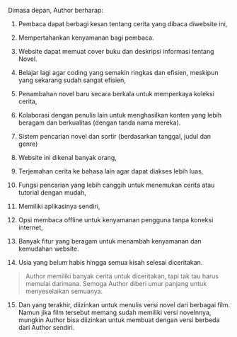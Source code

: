 Dimasa depan, Author berharap:

1. Pembaca dapat berbagi kesan tentang cerita yang dibaca diwebsite ini,

2. Mempertahankan kenyamanan bagi pembaca.

3. Website dapat memuat cover buku dan deskripsi informasi tentang Novel.

4. Belajar lagi agar coding yang semakin ringkas dan efisien, meskipun yang sekarang sudah sangat efisien,

5. Penambahan novel baru secara berkala untuk memperkaya koleksi cerita,

6. Kolaborasi dengan penulis lain untuk menghasilkan konten yang lebih beragam dan berkualitas (dengan tanda nama mereka).

7. Sistem pencarian novel dan sortir (berdasarkan tanggal, judul dan genre)

8. Website ini dikenal banyak orang,

9. Terjemahan cerita ke bahasa lain agar dapat diakses lebih luas,

10. Fungsi pencarian yang lebih canggih untuk menemukan cerita atau tutorial dengan mudah,

11. Memiliki aplikasinya sendiri,

12. Opsi membaca offline untuk kenyamanan pengguna tanpa koneksi internet,

13. Banyak fitur yang beragam untuk menambah kenyamanan dan kemudahan website.

14. Usia yang belum habis hingga semua kisah selesai diceritakan.


> Author memiliki banyak cerita untuk diceritakan, tapi tak tau harus memulai darimana. Semoga Author diberi umur panjang untuk menyeselaikan semuanya.

15. Dan yang terakhir, diizinkan untuk menulis versi novel dari berbagai film. Namun jika film tersebut memang sudah memiliki versi novelnnya, mungkin Author bisa diizinkan untuk membuat dengan versi berbeda dari Author sendiri.

